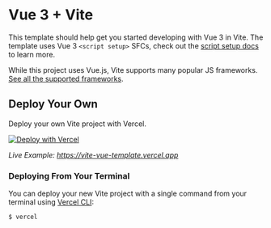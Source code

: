 # Vue 3 + Vite

This template should help get you started developing with Vue 3 in Vite. The template uses Vue 3 `<script setup>` SFCs, check out the [script setup docs](https://v3.vuejs.org/api/sfc-script-setup.html#sfc-script-setup) to learn more.

While this project uses Vue.js, Vite supports many popular JS frameworks. [See all the supported frameworks](https://vitejs.dev/guide/#scaffolding-your-first-vite-project).

## Deploy Your Own

Deploy your own Vite project with Vercel.

[![Deploy with Vercel](https://vercel.com/button)]([https://vercel.com/new/clone?repository-url=https://github.com/vercel/vercel/tree/main/examples/vite&template=vite](https://vercel.com/new/novotny/clone?demo-description=Vite%2FVue.js%20site%20that%20can%20be%20deployed%20to%20Vercel&demo-image=%2F%2Fimages.ctfassets.net%2Fe5382hct74si%2F2T4BUF3mEBKPJF3jcjU6nS%2F0d4a02e7c48091d13814a4ab513e8734%2FScreen_Shot_2022-04-13_at_10.05.56_PM.png&demo-title=Vite%20-%20Vue&demo-url=https%3A%2F%2Fvite-vue-template.vercel.app%2F&from=templates&project-name=Vite%20-%20Vue&repository-name=vite-vue&repository-url=https%3A%2F%2Fgithub.com%2Fvercel%2Fvercel%2Ftree%2Fmain%2Fexamples%2Fvite&skippable-integrations=1))

_Live Example: https://vite-vue-template.vercel.app_

### Deploying From Your Terminal

You can deploy your new Vite project with a single command from your terminal using [Vercel CLI](https://vercel.com/download):

```shell
$ vercel
```
